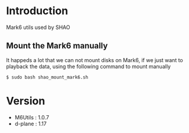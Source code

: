 # Introduction 

Mark6 utils used by SHAO

## Mount the Mark6 manually

It happeds a lot that we can not mount disks on Mark6, if we just want to playback the data, using the following command to mount manually

```bash
$ sudo bash shao_mount_mark6.sh
```

# Version

- M6Utils : 1.0.7
- d-plane : 1.17